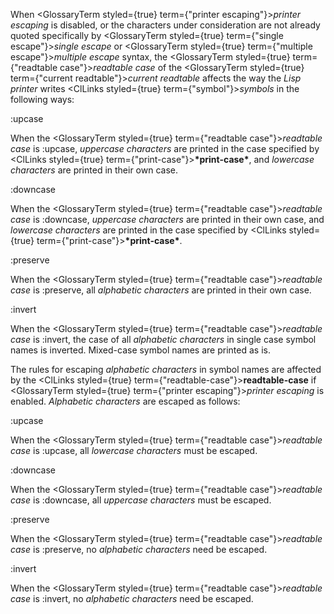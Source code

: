  



When <GlossaryTerm styled={true} term={"printer escaping"}><i>printer escaping</i></GlossaryTerm> is disabled, or the characters under consideration are not already quoted specifically by <GlossaryTerm styled={true} term={"single escape"}><i>single escape</i></GlossaryTerm> or <GlossaryTerm styled={true} term={"multiple escape"}><i>multiple escape</i></GlossaryTerm> syntax, the <GlossaryTerm styled={true} term={"readtable case"}><i>readtable case</i></GlossaryTerm> of the <GlossaryTerm styled={true} term={"current readtable"}><i>current readtable</i></GlossaryTerm> affects the way the *Lisp printer* writes <ClLinks styled={true} term={"symbol"}><i>symbols</i></ClLinks> in the following ways: 



:upcase 



When the <GlossaryTerm styled={true} term={"readtable case"}><i>readtable case</i></GlossaryTerm> is :upcase, *uppercase characters* are printed in the case specified by <ClLinks styled={true} term={"print-case"}><b>\*print-case\*</b></ClLinks>, and *lowercase characters* are printed in their own case. 







 



 



:downcase 



When the <GlossaryTerm styled={true} term={"readtable case"}><i>readtable case</i></GlossaryTerm> is :downcase, *uppercase characters* are printed in their own case, and *lowercase characters* are printed in the case specified by <ClLinks styled={true} term={"print-case"}><b>\*print-case\*</b></ClLinks>. 



:preserve 



When the <GlossaryTerm styled={true} term={"readtable case"}><i>readtable case</i></GlossaryTerm> is :preserve, all *alphabetic characters* are printed in their own case. 



:invert 



When the <GlossaryTerm styled={true} term={"readtable case"}><i>readtable case</i></GlossaryTerm> is :invert, the case of all *alphabetic characters* in single case symbol names is inverted. Mixed-case symbol names are printed as is. 



The rules for escaping *alphabetic characters* in symbol names are affected by the <ClLinks styled={true} term={"readtable-case"}><b>readtable-case</b></ClLinks> if <GlossaryTerm styled={true} term={"printer escaping"}><i>printer escaping</i></GlossaryTerm> is enabled. *Alphabetic characters* are escaped as follows: 



:upcase 



When the <GlossaryTerm styled={true} term={"readtable case"}><i>readtable case</i></GlossaryTerm> is :upcase, all *lowercase characters* must be escaped. 



:downcase 



When the <GlossaryTerm styled={true} term={"readtable case"}><i>readtable case</i></GlossaryTerm> is :downcase, all *uppercase characters* must be escaped. 



:preserve 



When the <GlossaryTerm styled={true} term={"readtable case"}><i>readtable case</i></GlossaryTerm> is :preserve, no *alphabetic characters* need be escaped. 



:invert 



When the <GlossaryTerm styled={true} term={"readtable case"}><i>readtable case</i></GlossaryTerm> is :invert, no *alphabetic characters* need be escaped. 



